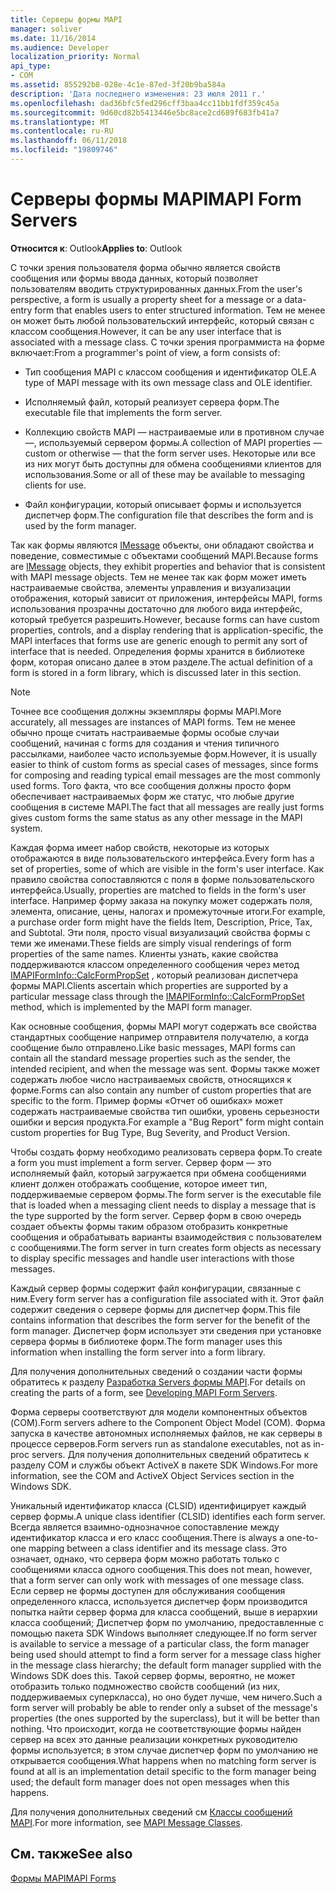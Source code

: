 ```yaml
---
title: Серверы формы MAPI
manager: soliver
ms.date: 11/16/2014
ms.audience: Developer
localization_priority: Normal
api_type:
- COM
ms.assetid: 855292b8-028e-4c1e-87ed-3f20b9ba584a
description: 'Дата последнего изменения: 23 июля 2011 г.'
ms.openlocfilehash: dad36bfc5fed296cff3baa4cc11bb1fdf359c45a
ms.sourcegitcommit: 9d60cd82b5413446e5bc8ace2cd689f683fb41a7
ms.translationtype: MT
ms.contentlocale: ru-RU
ms.lasthandoff: 06/11/2018
ms.locfileid: "19809746"
---
```

# <a name="mapi-form-servers"></a><span data-ttu-id="f25ec-103">Серверы формы MAPI</span><span class="sxs-lookup"><span data-stu-id="f25ec-103">MAPI Form Servers</span></span>

  
  
<span data-ttu-id="f25ec-104">**Относится к**: Outlook</span><span class="sxs-lookup"><span data-stu-id="f25ec-104">**Applies to**: Outlook</span></span> 
  
<span data-ttu-id="f25ec-105">С точки зрения пользователя форма обычно является свойств сообщения или формы ввода данных, который позволяет пользователям вводить структурированных данных.</span><span class="sxs-lookup"><span data-stu-id="f25ec-105">From the user's perspective, a form is usually a property sheet for a message or a data-entry form that enables users to enter structured information.</span></span> <span data-ttu-id="f25ec-106">Тем не менее он может быть любой пользовательский интерфейс, который связан с классом сообщения.</span><span class="sxs-lookup"><span data-stu-id="f25ec-106">However, it can be any user interface that is associated with a message class.</span></span> <span data-ttu-id="f25ec-107">С точки зрения программиста на форме включает:</span><span class="sxs-lookup"><span data-stu-id="f25ec-107">From a programmer's point of view, a form consists of:</span></span>
  
- <span data-ttu-id="f25ec-108">Тип сообщения MAPI с классом сообщения и идентификатор OLE.</span><span class="sxs-lookup"><span data-stu-id="f25ec-108">A type of MAPI message with its own message class and OLE identifier.</span></span>
    
- <span data-ttu-id="f25ec-109">Исполняемый файл, который реализует сервера форм.</span><span class="sxs-lookup"><span data-stu-id="f25ec-109">The executable file that implements the form server.</span></span>
    
- <span data-ttu-id="f25ec-110">Коллекцию свойств MAPI — настраиваемые или в противном случае —, используемый сервером формы.</span><span class="sxs-lookup"><span data-stu-id="f25ec-110">A collection of MAPI properties — custom or otherwise — that the form server uses.</span></span> <span data-ttu-id="f25ec-111">Некоторые или все из них могут быть доступны для обмена сообщениями клиентов для использования.</span><span class="sxs-lookup"><span data-stu-id="f25ec-111">Some or all of these may be available to messaging clients for use.</span></span>
    
- <span data-ttu-id="f25ec-112">Файл конфигурации, который описывает формы и используется диспетчер форм.</span><span class="sxs-lookup"><span data-stu-id="f25ec-112">The configuration file that describes the form and is used by the form manager.</span></span>
    
<span data-ttu-id="f25ec-113">Так как формы являются [IMessage](imessageimapiprop.md) объекты, они обладают свойства и поведение, совместимые с объектами сообщений MAPI.</span><span class="sxs-lookup"><span data-stu-id="f25ec-113">Because forms are [IMessage](imessageimapiprop.md) objects, they exhibit properties and behavior that is consistent with MAPI message objects.</span></span> <span data-ttu-id="f25ec-114">Тем не менее так как форм может иметь настраиваемые свойства, элементы управления и визуализации отображения, который зависит от приложения, интерфейсы MAPI, forms использования прозрачны достаточно для любого вида интерфейс, который требуется разрешить.</span><span class="sxs-lookup"><span data-stu-id="f25ec-114">However, because forms can have custom properties, controls, and a display rendering that is application-specific, the MAPI interfaces that forms use are generic enough to permit any sort of interface that is needed.</span></span> <span data-ttu-id="f25ec-115">Определения формы хранится в библиотеке форм, которая описано далее в этом разделе.</span><span class="sxs-lookup"><span data-stu-id="f25ec-115">The actual definition of a form is stored in a form library, which is discussed later in this section.</span></span> 
  
> [!NOTE]
> <span data-ttu-id="f25ec-116">Точнее все сообщения должны экземпляры формы MAPI.</span><span class="sxs-lookup"><span data-stu-id="f25ec-116">More accurately, all messages are instances of MAPI forms.</span></span> <span data-ttu-id="f25ec-117">Тем не менее обычно проще считать настраиваемые формы особые случаи сообщений, начиная с forms для создания и чтения типичного рассылками, наиболее часто используемые форм.</span><span class="sxs-lookup"><span data-stu-id="f25ec-117">However, it is usually easier to think of custom forms as special cases of messages, since forms for composing and reading typical email messages are the most commonly used forms.</span></span> <span data-ttu-id="f25ec-118">Того факта, что все сообщения должны просто форм обеспечивает настраиваемых форм же статус, что любые другие сообщения в системе MAPI.</span><span class="sxs-lookup"><span data-stu-id="f25ec-118">The fact that all messages are really just forms gives custom forms the same status as any other message in the MAPI system.</span></span> 
  
<span data-ttu-id="f25ec-119">Каждая форма имеет набор свойств, некоторые из которых отображаются в виде пользовательского интерфейса.</span><span class="sxs-lookup"><span data-stu-id="f25ec-119">Every form has a set of properties, some of which are visible in the form's user interface.</span></span> <span data-ttu-id="f25ec-120">Как правило свойства сопоставляются с поля в форме пользовательского интерфейса.</span><span class="sxs-lookup"><span data-stu-id="f25ec-120">Usually, properties are matched to fields in the form's user interface.</span></span> <span data-ttu-id="f25ec-121">Например форму заказа на покупку может содержать поля, элемента, описание, цены, налогах и промежуточные итоги.</span><span class="sxs-lookup"><span data-stu-id="f25ec-121">For example, a purchase order form might have the fields Item, Description, Price, Tax, and Subtotal.</span></span> <span data-ttu-id="f25ec-122">Эти поля, просто visual визуализаций свойства формы с теми же именами.</span><span class="sxs-lookup"><span data-stu-id="f25ec-122">These fields are simply visual renderings of form properties of the same names.</span></span> <span data-ttu-id="f25ec-123">Клиенты узнать, какие свойства поддерживаются классом определенного сообщения через метод [IMAPIFormInfo::CalcFormPropSet](imapiforminfo-calcformpropset.md) , который реализован диспетчера формы MAPI.</span><span class="sxs-lookup"><span data-stu-id="f25ec-123">Clients ascertain which properties are supported by a particular message class through the [IMAPIFormInfo::CalcFormPropSet](imapiforminfo-calcformpropset.md) method, which is implemented by the MAPI form manager.</span></span> 
  
<span data-ttu-id="f25ec-124">Как основные сообщения, формы MAPI могут содержать все свойства стандартных сообщение например отправителя получателю, а когда сообщение было отправлено.</span><span class="sxs-lookup"><span data-stu-id="f25ec-124">Like basic messages, MAPI forms can contain all the standard message properties such as the sender, the intended recipient, and when the message was sent.</span></span> <span data-ttu-id="f25ec-125">Формы также может содержать любое число настраиваемых свойств, относящихся к форме.</span><span class="sxs-lookup"><span data-stu-id="f25ec-125">Forms can also contain any number of custom properties that are specific to the form.</span></span> <span data-ttu-id="f25ec-126">Пример формы «Отчет об ошибках» может содержать настраиваемые свойства тип ошибки, уровень серьезности ошибки и версия продукта.</span><span class="sxs-lookup"><span data-stu-id="f25ec-126">For example a "Bug Report" form might contain custom properties for Bug Type, Bug Severity, and Product Version.</span></span>
  
<span data-ttu-id="f25ec-127">Чтобы создать форму необходимо реализовать сервера форм.</span><span class="sxs-lookup"><span data-stu-id="f25ec-127">To create a form you must implement a form server.</span></span> <span data-ttu-id="f25ec-128">Сервер форм — это исполняемый файл, который загружается при обмена сообщениями клиент должен отображать сообщение, которое имеет тип, поддерживаемые сервером формы.</span><span class="sxs-lookup"><span data-stu-id="f25ec-128">The form server is the executable file that is loaded when a messaging client needs to display a message that is the type supported by the form server.</span></span> <span data-ttu-id="f25ec-129">Сервер форм в свою очередь создает объекты формы таким образом отобразить конкретные сообщения и обрабатывать варианты взаимодействия с пользователем с сообщениями.</span><span class="sxs-lookup"><span data-stu-id="f25ec-129">The form server in turn creates form objects as necessary to display specific messages and handle user interactions with those messages.</span></span>
  
<span data-ttu-id="f25ec-130">Каждый сервер формы содержит файл конфигурации, связанные с ним.</span><span class="sxs-lookup"><span data-stu-id="f25ec-130">Every form server has a configuration file associated with it.</span></span> <span data-ttu-id="f25ec-131">Этот файл содержит сведения о сервере формы для диспетчер форм.</span><span class="sxs-lookup"><span data-stu-id="f25ec-131">This file contains information that describes the form server for the benefit of the form manager.</span></span> <span data-ttu-id="f25ec-132">Диспетчер форм использует эти сведения при установке сервера формы в библиотеке форм.</span><span class="sxs-lookup"><span data-stu-id="f25ec-132">The form manager uses this information when installing the form server into a form library.</span></span>
  
<span data-ttu-id="f25ec-133">Для получения дополнительных сведений о создании части формы обратитесь к разделу [Разработка Servers формы MAPI](developing-mapi-form-servers.md).</span><span class="sxs-lookup"><span data-stu-id="f25ec-133">For details on creating the parts of a form, see [Developing MAPI Form Servers](developing-mapi-form-servers.md).</span></span>
  
<span data-ttu-id="f25ec-134">Форма серверы соответствуют для модели компонентных объектов (COM).</span><span class="sxs-lookup"><span data-stu-id="f25ec-134">Form servers adhere to the Component Object Model (COM).</span></span> <span data-ttu-id="f25ec-135">Форма запуска в качестве автономных исполняемых файлов, не как серверы в процессе серверов.</span><span class="sxs-lookup"><span data-stu-id="f25ec-135">Form servers run as standalone executables, not as in-proc servers.</span></span> <span data-ttu-id="f25ec-136">Для получения дополнительных сведений обратитесь к разделу COM и службы объект ActiveX в пакете SDK Windows.</span><span class="sxs-lookup"><span data-stu-id="f25ec-136">For more information, see the COM and ActiveX Object Services section in the Windows SDK.</span></span>
  
<span data-ttu-id="f25ec-137">Уникальный идентификатор класса (CLSID) идентифицирует каждый сервер формы.</span><span class="sxs-lookup"><span data-stu-id="f25ec-137">A unique class identifier (CLSID) identifies each form server.</span></span> <span data-ttu-id="f25ec-138">Всегда является взаимно-однозначное сопоставление между идентификатор класса и его класс сообщения.</span><span class="sxs-lookup"><span data-stu-id="f25ec-138">There is always a one-to-one mapping between a class identifier and its message class.</span></span> <span data-ttu-id="f25ec-139">Это означает, однако, что сервера форм можно работать только с сообщениями класса одного сообщения.</span><span class="sxs-lookup"><span data-stu-id="f25ec-139">This does not mean, however, that a form server can only work with messages of one message class.</span></span> <span data-ttu-id="f25ec-140">Если сервер не формы доступен для обслуживания сообщения определенного класса, используется диспетчер форм производится попытка найти сервер форма для класса сообщений, выше в иерархии класса сообщений; Диспетчер форм по умолчанию, предоставленные с помощью пакета SDK Windows выполняет следующее.</span><span class="sxs-lookup"><span data-stu-id="f25ec-140">If no form server is available to service a message of a particular class, the form manager being used should attempt to find a form server for a message class higher in the message class hierarchy; the default form manager supplied with the Windows SDK does this.</span></span> <span data-ttu-id="f25ec-141">Такой сервер формы, вероятно, не может отобразить только подмножество свойств сообщений (из них, поддерживаемых суперкласса), но оно будет лучше, чем ничего.</span><span class="sxs-lookup"><span data-stu-id="f25ec-141">Such a form server will probably be able to render only a subset of the message's properties (the ones supported by the superclass), but it will be better than nothing.</span></span> <span data-ttu-id="f25ec-142">Что происходит, когда не соответствующие формы найден сервер на всех это данные реализации конкретных руководителю формы используется; в этом случае диспетчер форм по умолчанию не открывается сообщения.</span><span class="sxs-lookup"><span data-stu-id="f25ec-142">What happens when no matching form server is found at all is an implementation detail specific to the form manager being used; the default form manager does not open messages when this happens.</span></span>
  
<span data-ttu-id="f25ec-143">Для получения дополнительных сведений см [Классы сообщений MAPI](mapi-message-classes.md).</span><span class="sxs-lookup"><span data-stu-id="f25ec-143">For more information, see [MAPI Message Classes](mapi-message-classes.md).</span></span>
  
## <a name="see-also"></a><span data-ttu-id="f25ec-144">См. также</span><span class="sxs-lookup"><span data-stu-id="f25ec-144">See also</span></span>



[<span data-ttu-id="f25ec-145">Формы MAPI</span><span class="sxs-lookup"><span data-stu-id="f25ec-145">MAPI Forms</span></span>](mapi-forms.md)

